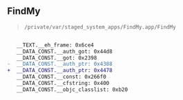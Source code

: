 ## FindMy

> `/private/var/staged_system_apps/FindMy.app/FindMy`

```diff

   __TEXT.__eh_frame: 0x6ce4
   __DATA_CONST.__auth_got: 0x44d8
   __DATA_CONST.__got: 0x2398
-  __DATA_CONST.__auth_ptr: 0x4388
+  __DATA_CONST.__auth_ptr: 0x4478
   __DATA_CONST.__const: 0x266f0
   __DATA_CONST.__cfstring: 0x400
   __DATA_CONST.__objc_classlist: 0xb20

```
